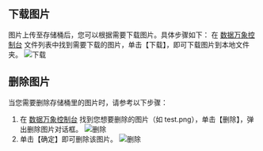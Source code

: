## 下载图片
图片上传至存储桶后，您可以根据需要下载图片。具体步骤如下：
在 [数据万象控制台](https://console.cloud.tencent.com/ci) 文件列表中找到需要下载的图片，单击【下载】，即可下载图片到本地文件夹。
![下载](https://main.qcloudimg.com/raw/dd93f778b7e9a53911b7c72e58d4404c.png)

## 删除图片
当您需要删除存储桶里的图片时，请参考以下步骤：
1. 在 [数据万象控制台](https://console.cloud.tencent.com/ci) 找到您想要删除的图片（如 test.png），单击【删除】，弹出删除图片对话框。
![删除](https://main.qcloudimg.com/raw/e62ff454d8f9fde7dd57808d02ec7011.png)
2. 单击【确定】即可删除该图片。
![删除](https://main.qcloudimg.com/raw/1dee5b3de8bc51066bfa49346935533d.png)



